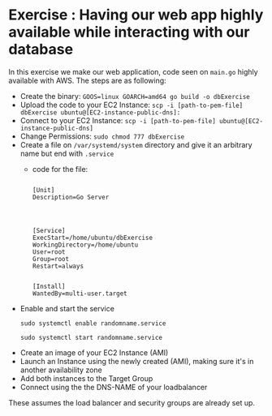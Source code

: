 <!-- markdownlint-disable -->

# Exercise : Having our web app highly available while interacting with our database

In this exercise we make our web application, code seen on `main.go` highly available with AWS. The steps are as following:

<ul>
    <li>Create the binary:
        <code>GOOS=linux GOARCH=amd64 go build -o dbExercise</code>
    </li>
    <li>Upload the code to your EC2 Instance:
        <code>scp -i [path-to-pem-file] dbExercise ubuntu@[EC2-instance-public-dns]:</code>
    </li>
    <li>Connect to your EC2 Instance:
        <code>scp -i [path-to-pem-file] ubuntu@[EC2-instance-public-dns]</code>
    </li>
    <li>Change Permissions:
        <code>sudo chmod 777 dbExercise</code>
    </li>
    <li>Create a file on <code>/var/systemd/system</code> directory and give it an arbitrary name but end with <code>.service</code></li>
    <ul>
    <li>code for the file:</li>   
<pre>
<code><p>[Unit]    
Description=Go Server</p>

<p>[Service]
ExecStart=/home/ubuntu/dbExercise
WorkingDirectory=/home/ubuntu
User=root
Group=root
Restart=always</p>
[Install]
WantedBy=multi-user.target</code></pre>
    </ul>
    <li>Enable and start the service</li>
       <p><code>sudo systemctl enable randomname.service</code></p>
       <p><code>sudo systemctl start randomname.service</code></p>
    <li>Create an image of your EC2 Instance (AMI)</li>
    <li>Launch an Instance using the newly created (AMI), making sure it's in another availability zone</li>
    <li>Add both instances to the Target Group</li>
    <li>Connect using the the DNS-NAME of your loadbalancer</li>
</ul>

These assumes the load balancer and security groups are already set up.
